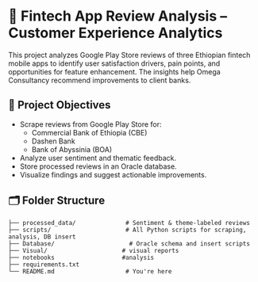 # 🏦 Fintech App Review Analysis – Customer Experience Analytics

This project analyzes Google Play Store reviews of three Ethiopian fintech mobile apps to identify user satisfaction drivers, pain points, and opportunities for feature enhancement. The insights help Omega Consultancy recommend improvements to client banks.

## 📌 Project Objectives

- Scrape reviews from Google Play Store for:
  - Commercial Bank of Ethiopia (CBE)
  - Dashen Bank
  - Bank of Abyssinia (BOA)
- Analyze user sentiment and thematic feedback.
- Store processed reviews in an Oracle database.
- Visualize findings and suggest actionable improvements.

## 🗂 Folder Structure

```plaintext
├── processed_data/              # Sentiment & theme-labeled reviews
├── scripts/                     # All Python scripts for scraping, analysis, DB insert
├── Database/                     # Oracle schema and insert scripts
├── Visual/                     # visual reports
├── notebooks                   #analysis
├── requirements.txt
└── README.md                    # You're here
